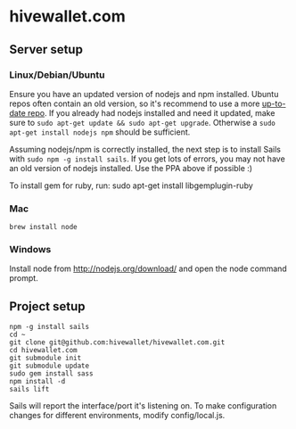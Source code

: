 # hivewallet.com

## Server setup

### Linux/Debian/Ubuntu
Ensure you have an updated version of nodejs and npm installed. Ubuntu repos often contain an old version, so it's recommend to use a more [up-to-date repo](https://launchpad.net/~chris-lea/+archive/node.js/).
If you already had nodejs installed and need it updated, make sure to `sudo apt-get update && sudo apt-get upgrade`. Otherwise a `sudo apt-get install nodejs npm` should be sufficient.

Assuming nodejs/npm is correctly installed, the next step is to install Sails with `sudo npm -g install sails`. If you get lots of errors, you may not have an old version of nodejs installed. Use the PPA above if possible :)

To install gem for ruby, run:
sudo apt-get install libgemplugin-ruby

### Mac
`brew install node`

### Windows
Install node from http://nodejs.org/download/ and open the node command prompt.

## Project setup
```
npm -g install sails
cd ~
git clone git@github.com:hivewallet/hivewallet.com.git
cd hivewallet.com
git submodule init
git submodule update
sudo gem install sass
npm install -d
sails lift
```

Sails will report the interface/port it's listening on. To make configuration changes for different environments, modify config/local.js.
